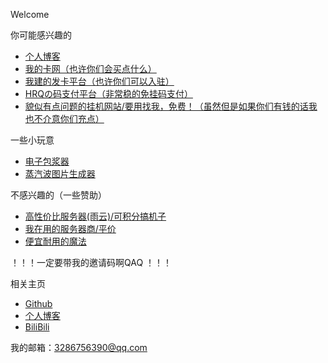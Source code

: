 Welcome

你可能感兴趣的
*   [个人博客](https://www.huangruiqi.com)
*   [我的卡网（也许你们会买点什么）](https://shop.hrq.icu)
*   [我建的发卡平台（也许你们可以入驻）](https://fk.rqnb.xyz)
*   [HRQの码支付平台（非常稳的免挂码支付）](https://pay.hrq.icu)
*   [貌似有点问题的挂机网站/要用找我，免费！（虽然但是如果你们有钱的话我也不介意你们充点）](https://api.rqnb.xyz)

一些小玩意
*   [电子包浆器](https://bj.rqnb.xyz)
*   [蒸汽波图片生成器](https://vw.rqnb.xyz)

不感兴趣的（一些赞助）
*   [高性价比服务器(雨云)/可积分搞机子](https://www.rainyun.com/RQNB_)
*   [我在用的服务器商/平价](https://www.hgidc.cn/aff/WGPBWRCI)
*   [便宜耐用的魔法](https://www.maomaoacg.com/#/register?code=v0JMwY8v)

！！！一定要带我的邀请码啊QAQ ！！！

相关主页
*   [Github](https://github.com/Rq2004)
*   [个人博客](https://www.huangruiqi.com)
*   [BiliBili](https://space.bilibili.com/1456646170)


我的邮箱：3286756390@qq.com


<script async src="https://www.googletagmanager.com/gtag/js?id=UA-190316399-3"></script>
<script>
  window.dataLayer = window.dataLayer || [];
  function gtag(){dataLayer.push(arguments);}
  gtag('js', new Date());
  gtag('config', 'UA-190316399-3');
</script>
